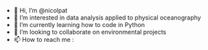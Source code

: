 - 👋 Hi, I’m @nicolpat
- 👀 I’m interested in data analysis applied to physical oceanography
- 🌱 I’m currently learning how to code in Python 
- 💞️ I’m looking to collaborate on environmental projects 
- 📫 How to reach me : 

<!---
nicolpat/nicolpat is a ✨ special ✨ repository because its `README.md` (this file) appears on your GitHub profile.
You can click the Preview link to take a look at your changes.
--->
